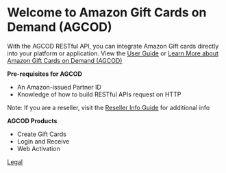 # Welcome to Amazon Gift Cards on Demand (AGCOD)

With the AGCOD RESTful API, you can integrate Amazon Gift cards directly into your platform or application.  View the <a href='https://github.com/incentives-api/agcod/wiki/User-Guide'>User Guide</a> or <a href='https://www.amazon.com/gift-card-api/b?ie=UTF8&node=15243199011'>Learn More about Amazon Gift Cards on Demand (AGCOD)</a>

<b>Pre-requisites for AGCOD</b>
- An Amazon-issued Partner ID
- Knowledge of how to build RESTful APIs request on HTTP

Note: If you are a reseller, visit the <a href="https://github.com/incentives-api/agcod/wiki/User-Guide#Reseller">Reseller Info Guide</a> for additional info

<b>AGCOD Products</b>
- Create Gift Cards
- Login and Receive
- Web Activation

<a href="https://github.com/incentives-api/agcod/wiki/User-Guide#legal">Legal</a>
